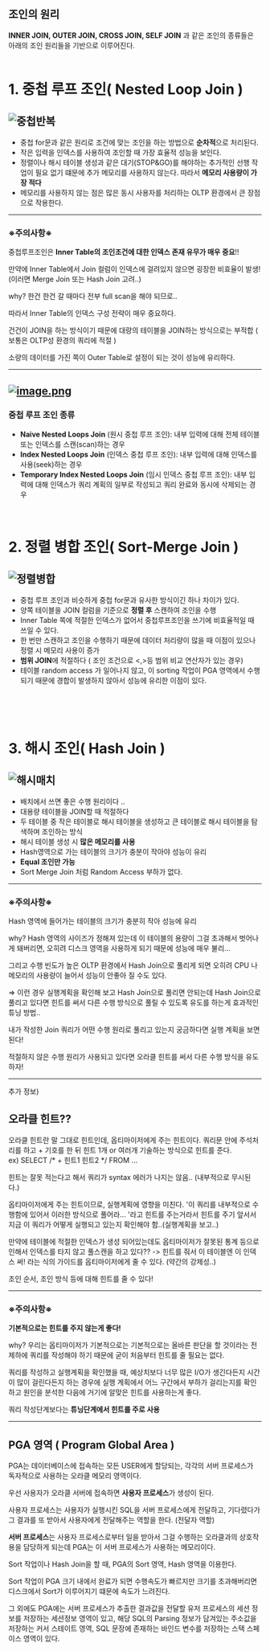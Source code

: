 ## 조인의 원리

**INNER JOIN, OUTER JOIN, CROSS JOIN, SELF JOIN** 과 같은 조인의 종류들은 아래의 조인 원리들을 기반으로 이루어진다.
<br><br>

# 1. 중첩 루프 조인( Nested Loop Join )

![중첩반복](https://github.com/hajaeryul/mvc-20220927-jaeryul/assets/113097210/40acc682-a358-46bb-8ff4-14d1dca33710)
---
- 중첩 for문과 같은 원리로 조건에 맞는 조인을 하는 방법으로 **순차적**으로 처리된다.
- 작은 입력을 인덱스를 사용하여 조인할 때  가장 효율적 성능을 보인다.
- 정렬이나 해시 테이블 생성과 같은 대기(STOP&GO)를 해야하는 추가적인 선행 작업이 필요 없기 떄문에 추가 메모리를 사용하지 않는다. 따라서 **메모리 사용량이 가장 적다**
- 메모리를 사용하지 않는 점은 많은 동시 사용자를 처리하는 OLTP 환경에서 큰 장점으로 작용한다.
  
---

### ※주의사항※ <br>

중첩루프조인은 **Inner Table의 조인조건에 대한 인덱스 존재 유무가 매우 중요**!!

만약에 Inner Table에서 Join 컬럼이 인덱스에 걸려있지 않으면 굉장한 비효율이 발생! (이러면 Merge Join 또는 Hash Join 고려..)

why? 한건 한건 갈 때마다 전부 full scan을 해야 되므로..

따라서 Inner Table의 인덱스 구성 전략이 매우 중요하다.

건건이 JOIN을 하는 방식이기 때문에 대량의 테이블을 JOIN하는 방식으로는 부적합 ( 보통은 OLTP성 환경의 쿼리에 적절 )

소량의 데이터를 가진 쪽이 Outer Table로 설정이 되는 것이 성능에 유리하다.

---
[![image.png](https://i.postimg.cc/KvpT0kNN/image.png)](https://postimg.cc/Yhgj9STG)
---
### 중첩 루프 조인 종류

- **Naive Nested Loops Join** (원시 중첩 루프 조인): 내부 입력에 대해 전체 테이블 또는 인덱스를 스캔(scan)하는 경우
- **Index Nested Loops Join** (인덱스 중첩 루프 조인): 내부 입력에 대해 인덱스를 사용(seek)하는 경우
- **Temporary Index Nested Loops Join** (임시 인덱스 중첩 루프 조인): 내부 입력에 대해 인덱스가 쿼리 계획의 일부로 작성되고 쿼리 완료와 동시에 삭제되는 경우
<br><br><br>

# 2. 정렬 병합 조인( Sort-Merge Join )

![정렬병합](https://github.com/hajaeryul/mvc-20220927-jaeryul/assets/113097210/b79f1fec-1124-4d35-86d5-c933fc562b1f)
---
- 중첩 루프 조인과 비슷하게 중첩 for문과 유사한 방식이긴 하나 차이가 있다.
- 양쪽 테이블을 JOIN 컬럼을 기준으로 **정렬 후** 스캔하여 조인을 수행
- Inner Table 쪽에 적절한 인덱스가 없어서 중첩루프조인을 쓰기에 비효율적일 때 쓰일 수 있다.
- 한 번만 스캔하고 조인을 수행하기 때문에 데이터 처리량이 많을 때 이점이 있으나 정렬 시 메모리 사용이 증가
- **범위 JOIN**에 적절하다 ( 조인 조건으로 <,>등 범위 비교 연산자가 있는 경우)
- 테이블 random access 가 일어나지 않고, 이 sorting 작업이 PGA 영역에서  수행되기 때문에 경합이 발생하지 않아서 성능에 유리한 이점이 있다.

<br><br><br>

# 3. 해시 조인( Hash Join )

![해시매치](https://github.com/hajaeryul/mvc-20220927-jaeryul/assets/113097210/9181e463-75c5-41b5-8d6c-9d6958d1974f)
---
- 배치에서 쓰면 좋은 수행 원리이다 ..
- 대용량 테이블을 JOIN할 때 적절하다
- 두 테이블 중 작은 테이블로 해시 테이블을 생성하고 큰 테이블로 해시 테이블을 탐색하며 조인하는 방식
- 해시 테이블 생성 시 **많은 메모리를 사용**
- Hash영역으로 가는 테이블의 크기가 충분이 작아야 성능이 유리
- **Equal 조인만 가능**
- Sort Merge Join 처럼 Random Access 부하가 없다.

---

### ※주의사항※ <br>

Hash 영역에 들어가는 테이블의 크기가 충분히 작아 성능에 유리

why? Hash 영역의 사이즈가 정해져 있는데 이 테이블의 용량이 그걸 초과해서 벗어나게 돼버리면, 오히려 디스크 영역을 사용하게 되기 때문에 성능에 매우 불리…

그리고 수행 빈도가 높은 OLTP 환경에서 Hash Join으로 풀리게 되면 오히려 CPU 나 메모리의 사용량이 늘어서 성능이 안좋아 질 수도 있다.

⇒ 이런 경우 실행계획을 확인해 보고 Hash Join으로 풀리면 안되는데 Hash Join으로 풀리고 있다면 힌트를 써서 다른 수행 방식으로 풀릴 수 있도록 유도를 하는게 효과적인 튜닝 방법.. 

내가 작성한 Join 쿼리가 어떤 수행 원리로 풀리고 있는지 궁금하다면 실행 계획을 보면 된다!

적절하지 않은 수행 원리가 사용되고 있다면 오라클 힌트를 써서 다른 수행 방식을 유도하자!

---

추가 정보)
## 오라클 힌트??
오라클 힌트란 말 그대로 힌트인데, 옵티마이저에게 주는 힌트이다.
쿼리문 안에 주석처리를 하고 + 기호를 한 뒤 힌트 1개 or 여러개 기술하는 방식으로 힌트를 준다.<br>
ex)  SELECT /* + 힌트1 힌트2 */ FROM  ...

힌트는 잘못 적는다고 해서 쿼리가 syntax 에러가 나지는 않음.. (내부적으로 무시된다.)

옵티마이저에게 주는 힌트이므로, 실행계획에 영향을 미친다.
'이 쿼리를 내부적으로 수행함에 있어서 이러한 방식으로 풀어라... '라고 힌트를 주는거라서
힌트를 주기 앞서서 지금 이 쿼리가 어떻게 실행되고 있는지 확인해야 함..(실행계획을 보고..)

만약에 테이블에 적절한 인덱스가 생성 되어있는데도 옵티마이저가 잘못된 통계 등으로 인해서 인덱스를 타지 않고 풀스캔을 하고 있다?? 
-> 힌트를 줘서 이 테이블엔 이 인덱스 써! 라는 식의 가이드를 옵티마이저에게 줄 수 있다. (약간의 강제성..)

조인 순서, 조인 방식 등에 대해 힌트를 줄 수 있다!


---
### ※주의사항※ <br>

**기본적으로는 힌트를 주지 않는게 좋다!**

why? 우리는 옵티마이저가 기본적으로는 기본적으로는 올바른 판단을 할 것이라는 전제하에 쿼리를 작성해야 하기 때문에 굳이 처음부터 힌트를 줄 필요는 없다.

쿼리를 작성하고 실행계획을 확인했을 때, 예상치보다 너무 많은 I/O가 생긴다든지 시간이 많이 걸린다든지 하는 경우에 실행 계획에서 어느 구간에서 부하가 걸리는지를 확인하고 원인을 분석한 다음에 거기에 알맞은 힌트를 사용하는게 좋다. 

쿼리 작성단계보다는 **튜닝단계에서 힌트를 주로 사용**

--- 

## PGA 영역 ( Program Global Area )
PGA는 데이터베이스에 접속하는 모든 USER에게 할당되는, 각각의 서버 프로세스가 독자적으로 사용하는 오라클 메모리 영역이다.

우선 사용자가 오라클 서버에 접속하면 **사용자 프로세스**가 생성이 된다.

사용자 프로세스는 사용자가 실행시킨 SQL을 서버 프로세스에게 전달하고, 기다렸다가 그 결과를 또 받아서 사용자에게 전달해주는 역할을 한다. (전달자 역할)

**서버 프로세스**는 사용자 프로세스로부터 일을 받아서 그걸 수행하는 오라클과의 상호작용을 담당하게 되는데 PGA는 이 서버 프로세스가 사용하는 메모리이다.

Sort 작업이나 Hash Join을 할 때, PGA의 Sort 영역, Hash 영역을 이용한다.

Sort 작업이 PGA 크기 내에서 완료가 되면 수행속도가 빠르지만 크기를 초과해버리면 디스크에서 Sort가 이루어지기 떄문에 속도가 느려진다.

그 외에도 PGA에는 서버 프로세스가 추출한 결과값을 전달할 유저 프로세스의 세션 정보를 저장하는 세션정보 영역이 있고, 해당 SQL의 Parsing 정보가 담겨있는 주소값을 저장하는 커서 스테이트 영역, SQL 문장에 존재하는 바인드 변수를 저장하는 스택 스페이스 영역이 있다.
